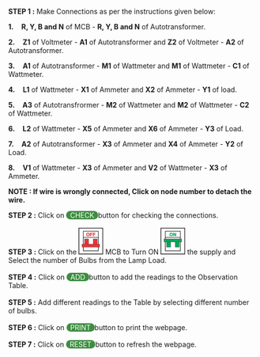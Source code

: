 **STEP 1 :** Make Connections as per the instructions given below:</p>
        <p><b>1.</b>&nbsp; &nbsp; <b>R, Y, B and N</b> of MCB - <b>R, Y, B and N</b> of Autotransformer.</p> 
        <p><b>2.</b>&nbsp; &nbsp; <b>Z1</b> of Voltmeter - <b>A1</b> of Autotransformer and <b>Z2</b> of Voltmeter - <b>A2</b> of Autotransformer.</p>
        <p><b>3.</b>&nbsp; &nbsp; <b>A1</b> of Autotransformer - <b>M1</b> of Wattmeter and <b>M1</b> of Wattmeter - <b>C1</b> of Wattmeter.</p>
        <p><b>4.</b>&nbsp; &nbsp; <b>L1</b> of Wattmeter - <b>X1</b> of Ammeter and <b>X2</b> of Ammeter - <b>Y1</b> of load.</p> 
        <p><b>5.</b>&nbsp; &nbsp; <b>A3</b> of Autotransfrormer - <b>M2</b> of Wattmeter and <b>M2</b> of Wattmeter - <b>C2</b> of Wattmeter.</p>
        <p><b>6.</b>&nbsp; &nbsp; <b>L2</b> of Wattmeter - <b>X5</b> of Ammeter and <b>X6</b> of Ammeter - <b>Y3</b> of Load.</p>
        <p><b>7.</b>&nbsp; &nbsp; <b>A2</b> of Autotransformer - <b>X3</b> of Ammeter and <b>X4</b> of Ammeter - <b>Y2</b> of Load.</p>
        <p><b>8.</b>&nbsp; &nbsp; <b>V1</b> of Wattmeter - <b>X3</b> of Ammeter and <b>V2</b> of Wattmeter - <b>X3</b> of Ammeter.</p>

**NOTE : If wire is wrongly connected, Click on node number to detach the wire.**<br>

**STEP 2 :** Click on <span style="border-radius: 20px;
    background: #3e8e41;color: white;cursor: pointer;outline: none;">&nbsp; CHECK&nbsp; </span>button for checking the connections.<br><br>
**STEP 3 :** Click on the ![mcb off](images/mcb1.png) MCB to Turn ON ![mcb on](images/mcb2.png) the supply and Select the number of Bulbs from the Lamp Load.<br><br>
**STEP 4 :** Click on <span style="border-radius: 20px;background: #3e8e41;color: white;cursor: pointer;outline: none;">&nbsp; ADD&nbsp; </span> button to add the readings to the Observation Table.  <br><br>
**STEP 5 :** Add different readings to the Table by selecting different number of bulbs.<br><br>
**STEP 6 :** Click on  <span style="border-radius: 20px;
    background: #3e8e41;color: white;cursor: pointer;outline: none;">&nbsp;  PRINT&nbsp; </span> button to print the webpage.<br><br>
**STEP 7 :** Click on  <span style="border-radius: 20px;
    background: #3e8e41;color: white;cursor: pointer;outline: none;">&nbsp;  RESET&nbsp; </span> button to refresh the webpage.<br><br>  

 
